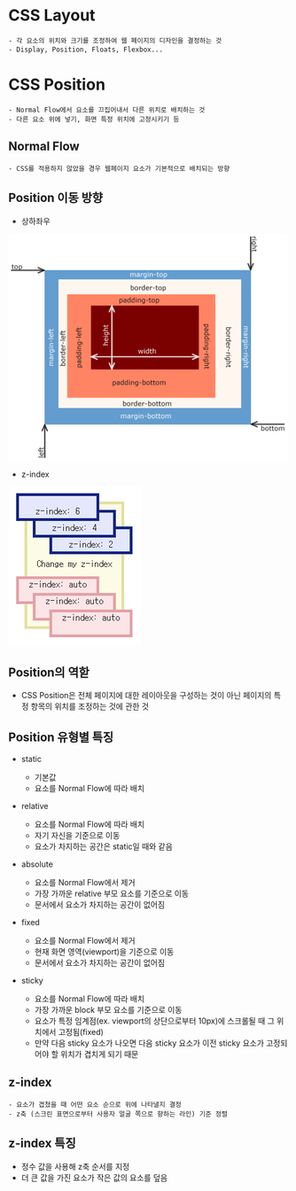 # CSS Layout
    - 각 요소의 위치와 크기를 조정하여 웹 페이지의 디자인을 결정하는 것
    - Display, Position, Floats, Flexbox...

# CSS Position
    - Normal Flow에서 요소를 끄집어내서 다른 위치로 배치하는 것
    - 다른 요소 위에 넣기, 화면 특정 위치에 고정시키기 등

## Normal Flow
    - CSS를 적용하지 않았을 경우 웹페이지 요소가 기본적으로 배치되는 방향

## Position 이동 방향
- 상하좌우

![](./image/boxmodel.png)

- z-index

![](./image/z-index.png)

## Position의 역핟
- CSS Position은 전체 페이지에 대한 레이아웃을 구성하는 것이 아닌 페이지의 특정 항목의 위치를 조정하는 것에 관한 것

## Position 유형별 특징
- static
    - 기본값
    - 요소를 Normal Flow에 따라 배치

- relative
    - 요소를 Normal Flow에 따라 배치
    - 자기 자신을 기준으로 이동
    - 요소가 차지하는 공간은 static일 때와 같음

- absolute
    - 요소를 Normal Flow에서 제거
    - 가장 가까운 relative 부모 요소를 기준으로 이동
    - 문서에서 요소가 차지하는 공간이 없어짐

- fixed
    - 요소를 Normal Flow에서 제거
    - 현재 화면 영역(viewport)을 기준으로 이동
    - 문서에서 요소가 차지하는 공간이 없어짐

- sticky
    - 요소를 Normal Flow에 따라 배치
    - 가장 가까운 block 부모 요소를 기준으로 이동
    - 요소가 특정 임계점(ex. viewport의 상단으로부터 10px)에 스크롤될 때 그 위치에서 고정됨(fixed)
    - 만약 다음 sticky 요소가 나오면 다음 sticky 요소가 이전 sticky 요소가 고정되어야 할 위치가 겹치게 되기 때문

## z-index
    - 요소가 겹쳤을 때 어떤 요소 순으로 위에 나타낼지 결정
    - z축 (스크린 표면으로부터 사용자 얼굴 쪽으로 향하는 라인) 기준 정렬

## z-index 특징
- 정수 값을 사용해 z축 순서를 지정
- 더 큰 값을 가진 요소가 작은 값의 요소를 덮음